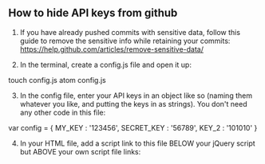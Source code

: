 ## How to hide API keys from github ##

1. If you have already pushed commits with sensitive data, follow this guide to remove the sensitive info while 
retaining your commits: https://help.github.com/articles/remove-sensitive-data/

2. In the terminal, create a config.js file and open it up:

touch config.js
atom config.js

3. In the config file, enter your API keys in an object like so (naming them whatever you like, and putting the keys in 
as strings). You don't need any other code in this file:

var config = {
  MY_KEY : '123456',
  SECRET_KEY : '56789',
  KEY_2 : '101010'
}

4. In your HTML file, add a script link to this file BELOW your jQuery script but ABOVE your own script file links:

<script type='text/javascript' src='config.js'></script>
<script type='text/javascript' src='script.js></script>

5. In your javascript/jquery file (probably script.js), declare variables that point to your API keys in the config file 
like so. Note that the 'config' here refers to the object called 'config', NOT to the file config.js:

var mykey = config.MY_KEY;
var secretkey = config.SECRET_KEY;

6. Be sure to replace every instance of the API keys with these new variables. 
E.g. if you had:
url: 'https//www.whatever.com/?query&sig=12345'
Now you will have:
url: 'https://www.whatever.com/?query&sig=' + mykey

7. In the terminal create a .gitignore file and open in atom. Note the period at the start of the file name: 

touch .gitignore
atom .gitignore

8. In the .gitignore file, enter any file names that you want git NOT to track/commit/push. No other code is necessary. 
In this case you would enter:

config.js

9. Type git st. You should see the .gitignore file ready to be tracked. You should NOT see the config.js file.

10. git add ., and git st again. Make sure the config.js file didn't get added. If everything looks good, you're ready 
to commit and push.

#### Instructions Credit
Direct Credit To: [Amy Conchie](https://gist.github.com/derzorngottes)